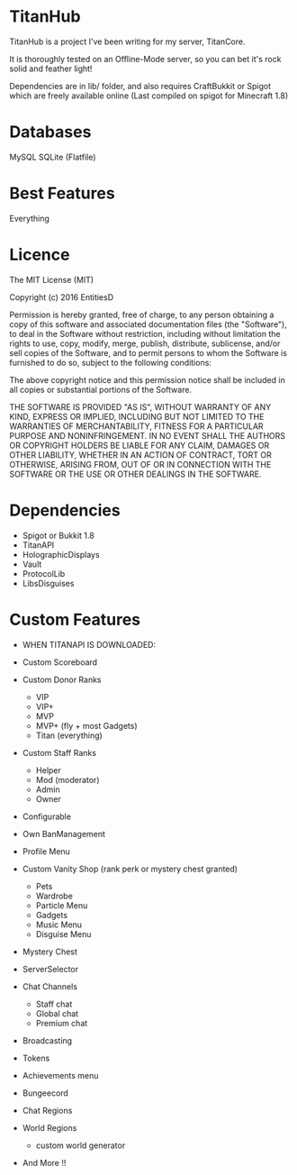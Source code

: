 TitanHub
=======

TitanHub is a project I've been writing for my server, TitanCore.

It is thoroughly tested on an Offline-Mode server, so you can bet it's rock solid and feather light!

Dependencies are in lib/ folder, and also requires CraftBukkit or Spigot which are freely available online (Last compiled on spigot for Minecraft 1.8)

Databases
=======

MySQL
SQLite (Flatfile)


Best Features
=======

Everything

Licence
=======
The MIT License (MIT)

Copyright (c) 2016 EntitiesD

Permission is hereby granted, free of charge, to any person obtaining a copy
of this software and associated documentation files (the "Software"), to deal
in the Software without restriction, including without limitation the rights
to use, copy, modify, merge, publish, distribute, sublicense, and/or sell
copies of the Software, and to permit persons to whom the Software is
furnished to do so, subject to the following conditions:

The above copyright notice and this permission notice shall be included in all
copies or substantial portions of the Software.

THE SOFTWARE IS PROVIDED "AS IS", WITHOUT WARRANTY OF ANY KIND, EXPRESS OR
IMPLIED, INCLUDING BUT NOT LIMITED TO THE WARRANTIES OF MERCHANTABILITY,
FITNESS FOR A PARTICULAR PURPOSE AND NONINFRINGEMENT. IN NO EVENT SHALL THE
AUTHORS OR COPYRIGHT HOLDERS BE LIABLE FOR ANY CLAIM, DAMAGES OR OTHER
LIABILITY, WHETHER IN AN ACTION OF CONTRACT, TORT OR OTHERWISE, ARISING FROM,
OUT OF OR IN CONNECTION WITH THE SOFTWARE OR THE USE OR OTHER DEALINGS IN THE
SOFTWARE.

Dependencies
=======

 - Spigot or Bukkit 1.8
 - TitanAPI
 - HolographicDisplays
 - Vault
 - ProtocolLib
 - LibsDisguises

Custom Features
=======
 - WHEN TITANAPI IS DOWNLOADED:
 - Custom Scoreboard 
 - Custom Donor Ranks
    - VIP
    - VIP+
    - MVP
    - MVP+ (fly + most Gadgets)
    - Titan (everything)

  - Custom Staff Ranks
    - Helper
    - Mod (moderator)
    - Admin
    - Owner

 - Configurable
 - Own BanManagement
 - Profile Menu
 - Custom Vanity Shop (rank perk or mystery chest granted)
    - Pets
    - Wardrobe
    - Particle Menu
    - Gadgets
    - Music Menu
    - Disguise Menu
 - Mystery Chest
 - ServerSelector
 - Chat Channels
    - Staff chat
    - Global chat
    - Premium chat  
 - Broadcasting
 - Tokens
 - Achievements menu
 - Bungeecord
 - Chat Regions
 - World Regions
    - custom world generator
 - And More !!
